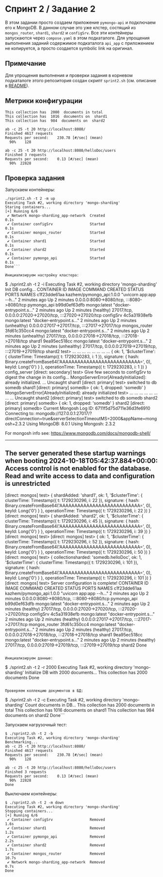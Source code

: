 # Спринт 2 / Задание 2

В этом задании просто создаем приложение ```pymongo-api``` и подключаем его к
MongoDB. В данном случае это уже клстер, состящий из ```mongos_router```,
```shard1```, ```shard2``` и ```configSrv```. Все эти контейнеры запускаются
через ```compose.yaml``` в этом подкаталоге. Для упрощения выполнения заданий
содержимое подкаталога ```api_app``` с приложением не копируется, а просто
создается symbolic link на оригинал.

## Примечание

Для упрощения выполнения и проверки задания в корневом подкаталоге этого
репозитория создан скрипт ```sprint2.sh``` (см. описание в [README](../README.md#sprint2sh)).

## Метрики конфигурации

```
This collection has  2000  documents in total
This collection has  1016  documents on  shard1
This collection has  984  documents on  shard2

ab -c 25 -t 20 http://localhost:8080/
Finished 4617 requests
Requests per second:    230.78 [#/sec] (mean)
  90%    128

ab -c 25 -t 20 http://localhost:8080/helloDoc/users
Finished 3 requests
Requests per second:    0.13 [#/sec] (mean)
  90%  22828
```

## Проверка задания

Запускаем контейнеры:
```
./sprint2.sh -t 2 -m up
Executing Task #2, working directory 'mongo-sharding'
Staring containers...
[+] Running 6/6
 ✔ Network mongo-sharding_app-network  Created                              0.1s
 ✔ Container configSrv                 Started                              0.1s
 ✔ Container mongos_router             Started                              0.1s
 ✔ Container shard1                    Started                              0.1s
 ✔ Container shard2                    Started                              0.1s
 ✔ Container pymongo_api               Started                              0.1s
Done```

Инициализируем настройку кластера:
```
$ ./sprint2.sh -t 2 -i
Executing Task #2, working directory 'mongo-sharding'
Init DB config...
CONTAINER ID   IMAGE                      COMMAND                  CREATED         STATUS                     PORTS
                   NAMES
c1f23dde61aa   kazhem/pymongo_api:1.0.0   "uvicorn app:app --h…"   2 minutes ago   Up 2 minutes               0.0.0.0:8080->8080/tcp, :::8080->8080/tcp                  pymongo_api
b99d0ef63dfb   mongo:latest               "docker-entrypoint.s…"   2 minutes ago   Up 2 minutes (healthy)     27017/tcp, 0.0.0.0:27020->27020/tcp, :::27020->27020/tcp   configSrv
4c5a31938efb   mongo:latest               "docker-entrypoint.s…"   2 minutes ago   Up 2 minutes (unhealthy)   0.0.0.0:27017->27017/tcp, :::27017->27017/tcp              mongos_router
3fd61c350cc4   mongo:latest               "docker-entrypoint.s…"   2 minutes ago   Up 2 minutes (unhealthy)   27017/tcp, 0.0.0.0:27018->27018/tcp, :::27018->27018/tcp   shard1
9ea95ec518cc   mongo:latest               "docker-entrypoint.s…"   2 minutes ago   Up 2 minutes (unhealthy)   27017/tcp, 0.0.0.0:27019->27019/tcp, :::27019->27019/tcp   shard2
test> ... ... ... ... ... ... ... ... {
  ok: 1,
  '$clusterTime': {
    clusterTime: Timestamp({ t: 1729230283, i: 1 }),
    signature: {
      hash: Binary.createFromBase64('AAAAAAAAAAAAAAAAAAAAAAAAAAA=', 0),
      keyId: Long('0')
    }
  },
  operationTime: Timestamp({ t: 1729230283, i: 1 })
}
config_server [direct: secondary] test> Give few seconds to configSrv to digest the change in its config...
MongoServerError[AlreadyInitialized]: already initialized. ... Uncaught
shard1 [direct: primary] test> switched to db somedb
shard1 [direct: primary] somedb> { ok: 1, dropped: 'somedb' }
MongoServerError[AlreadyInitialized]: already initialized test> ... ... ... ... ... ... ... ... Uncaught
shard2 [direct: primary] test> switched to db somedb
shard2 [direct: primary] somedb> { ok: 1, dropped: 'somedb' }
shard2 [direct: primary] somedb> Current Mongosh Log ID:        6711f5d75d711e36d3fe6910
Connecting to:          mongodb://127.0.0.1:27017/?directConnection=true&serverSelectionTimeoutMS=2000&appName=mongosh+2.3.2
Using MongoDB:          8.0.1
Using Mongosh:          2.3.2

For mongosh info see: https://www.mongodb.com/docs/mongodb-shell/

------
   The server generated these startup warnings when booting
   2024-10-18T05:42:37.884+00:00: Access control is not enabled for the database. Read and write access to data and configuration is unrestricted
------

[direct: mongos] test> {
  shardAdded: 'shard1',
  ok: 1,
  '$clusterTime': {
    clusterTime: Timestamp({ t: 1729230296, i: 22 }),
    signature: {
      hash: Binary.createFromBase64('AAAAAAAAAAAAAAAAAAAAAAAAAAA=', 0),
      keyId: Long('0')
    }
  },
  operationTime: Timestamp({ t: 1729230296, i: 22 })
}
[direct: mongos] test> {
  shardAdded: 'shard2',
  ok: 1,
  '$clusterTime': {
    clusterTime: Timestamp({ t: 1729230296, i: 45 }),
    signature: {
      hash: Binary.createFromBase64('AAAAAAAAAAAAAAAAAAAAAAAAAAA=', 0),
      keyId: Long('0')
    }
  },
  operationTime: Timestamp({ t: 1729230296, i: 39 })
}
[direct: mongos] test>
[direct: mongos] test> {
  ok: 1,
  '$clusterTime': {
    clusterTime: Timestamp({ t: 1729230296, i: 52 }),
    signature: {
      hash: Binary.createFromBase64('AAAAAAAAAAAAAAAAAAAAAAAAAAA=', 0),
      keyId: Long('0')
    }
  },
  operationTime: Timestamp({ t: 1729230296, i: 50 })
}
[direct: mongos] test> {
  collectionsharded: 'somedb.helloDoc',
  ok: 1,
  '$clusterTime': {
    clusterTime: Timestamp({ t: 1729230296, i: 101 }),
    signature: {
      hash: Binary.createFromBase64('AAAAAAAAAAAAAAAAAAAAAAAAAAA=', 0),
      keyId: Long('0')
    }
  },
  operationTime: Timestamp({ t: 1729230296, i: 101 })
}
[direct: mongos] test> Server configuration is complete!
CONTAINER ID   IMAGE                      COMMAND                  CREATED         STATUS                   PORTS
                 NAMES
c1f23dde61aa   kazhem/pymongo_api:1.0.0   "uvicorn app:app --h…"   2 minutes ago   Up 2 minutes             0.0.0.0:8080->8080/tcp, :::8080->8080/tcp                  pymongo_api
b99d0ef63dfb   mongo:latest               "docker-entrypoint.s…"   2 minutes ago   Up 2 minutes (healthy)   27017/tcp, 0.0.0.0:27020->27020/tcp, :::27020->27020/tcp   configSrv
4c5a31938efb   mongo:latest               "docker-entrypoint.s…"   2 minutes ago   Up 2 minutes (healthy)   0.0.0.0:27017->27017/tcp, :::27017->27017/tcp              mongos_router
3fd61c350cc4   mongo:latest               "docker-entrypoint.s…"   2 minutes ago   Up 2 minutes (healthy)   27017/tcp, 0.0.0.0:27018->27018/tcp, :::27018->27018/tcp   shard1
9ea95ec518cc   mongo:latest               "docker-entrypoint.s…"   2 minutes ago   Up 2 minutes (healthy)   27017/tcp, 0.0.0.0:27019->27019/tcp, :::27019->27019/tcp   shard2
Done
```

Инициализируем данные:
```
$ ./sprint2.sh -t 2 -r 2000
Executing Task #2, working directory 'mongo-sharding'
Initialize DB with 2000 documents...
This collection has  2000  documents
Done
```

Проверяем коллекцию документов в БД:
```
$ ./sprint2.sh -t 2 -c
Executing Task #2, working directory 'mongo-sharding'
Count documents in DB...
This collection has  2000  documents in total
This collection has  1016  documents on  shard1
This collection has  984  documents on  shard2
Done```

Запускаем нагрузочный тест:
```
$ ./sprint2.sh -t 2 -b
Executing Task #2, working directory 'mongo-sharding'
Benchmarking...
ab -c 25 -t 20 http://localhost:8080/
Finished 4617 requests
Requests per second:    230.78 [#/sec] (mean)
  90%    128

ab -c 25 -t 20 http://localhost:8080/helloDoc/users
Finished 3 requests
Requests per second:    0.13 [#/sec] (mean)
  90%  22828
Done
```

Выключаем контейнеры:
```
$ ./sprint2.sh -t 2 -m down
Executing Task #2, working directory 'mongo-sharding'
Stopping containers...
[+] Running 6/6
 ✔ Container configSrv                 Removed                              1.6s
 ✔ Container shard1                    Removed                              1.2s
 ✔ Container pymongo_api               Removed                              2.2s
 ✔ Container shard2                    Removed                              1.7s
 ✔ Container mongos_router             Removed                             10.7s
 ✔ Network mongo-sharding_app-network  Removed                              0.7s
Done
```
